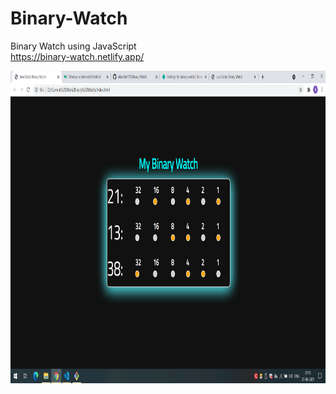 # Binary-Watch
Binary Watch using JavaScript
<br/>
https://binary-watch.netlify.app/

<p align="center">

  <img src="https://github.com/aliashfak178/Binary-Watch/blob/master/IMG/Capture1.PNG" alt="Coder JPG" width="900" height="500">
  
</p>
